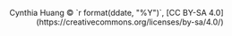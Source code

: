 <figure>
  <object data="images/main.svg" class="sketchnote"> </object>
  <figcaption style="text-align: right">Cynthia Huang © `r format(ddate, "%Y")`, [CC BY-SA 4.0](https://creativecommons.org/licenses/by-sa/4.0/)</figcaption>
</figure>